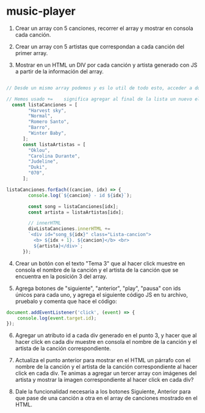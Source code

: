 # music-player


1. Crear un array con 5 canciones, recorrer el array y mostrar en consola cada canción.
2. Crear un array con 5 artistas que correspondan a cada canción del primer array.


3. Mostrar en un HTML un DIV por cada canción y artista generado con JS a partir de la información del array.

```js

// Desde un mismo array podemos y es lo util de todo esto, acceder a dos arrays, para ello hemos  

// Hemos usado +=    significa agregar al final de la lista un nuevo elemento
  const listaCanciones = [
        "Harvest sky",
        "Normal",
        "Romero Santo",
        "Barro",
        "Winter Baby",
      ];
      const listaArtistas = [
        "Oklou",
        "Carolina Durante",
        "Judeline",
        "Duki",
        "070",
      ];

listaCanciones.forEach((cancion, idx) => {
        console.log(`${cancion} - id ${idx}`);

        const song = listaCanciones[idx];
        const artista = listaArtistas[idx];

        // innerHTML
        divListaCanciones.innerHTML += 
        `<div id="song_${idx}" class="Lista-cancion"> 
          <b> ${idx + 1}. ${cancion}</b> <br> 
          ${artista}</div>`;
      });

```

4. Crear un botón con el texto "Tema 3" que al hacer click muestre en consola el nombre de la canción y el artista de la canción que se encuentra en la posición 3 del array.

5. Agrega botones de "siguiente", "anterior", "play", "pausa" con ids únicos para cada uno, y agrega el siguiente código JS en tu archivo, pruebalo y comenta que hace el código:

```js
document.addEventListener('click', (event) => {
    console.log(event.target.id);
});
```

6. Agregar un atributo id a cada div generado en el punto 3, y hacer que al hacer click en cada div muestre en consola el nombre de la canción y el artista de la canción correspondiente.

7. Actualiza el punto anterior para mostrar en el HTML un párrafo con el nombre de la canción y el artista de la canción correspondiente al hacer click en cada div. Te animas a agregar un tercer array con imágenes del artista y mostrar la imagen correspondiente al hacer click en cada div?

8. Dale la funcionalidad necesaria a los botones Siguiente, Anterior para que pase de una canción a otra en el array de canciones mostrado en el HTML.




